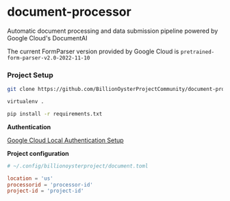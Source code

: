# document-processor
Automatic document processing and data submission pipeline powered by Google Cloud's DocumentAI

The current FormParser version provided by Google Cloud is `pretrained-form-parser-v2.0-2022-11-10`

### Project Setup

```bash
git clone https://github.com/BillionOysterProjectCommunity/document-processor.git

virtualenv .

pip install -r requirements.txt
```

**Authentication**

<a href=https://googleapis.dev/python/google-api-core/latest/auth.html#overview>Google Cloud Local Authentication Setup</a>

**Project configuration**

```toml
# ~/.config/billionoysterproject/document.toml

location = 'us'
processorid = 'processor-id'
project-id = 'project-id'
```
